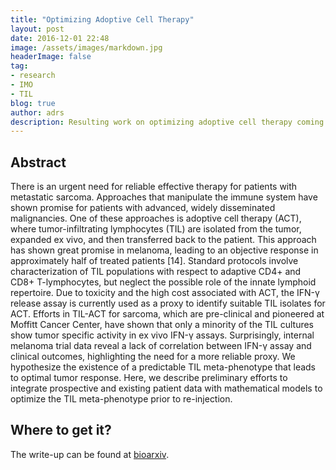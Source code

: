 ```yaml
---
title: "Optimizing Adoptive Cell Therapy"
layout: post
date: 2016-12-01 22:48
image: /assets/images/markdown.jpg
headerImage: false
tag:
- research
- IMO
- TIL
blog: true
author: adrs
description: Resulting work on optimizing adoptive cell therapy coming out of the IMO-workshop 5.
---
```


## Abstract

There is an urgent need for reliable effective therapy for patients with
metastatic sarcoma. Approaches that manipulate the immune system have shown
promise for patients with advanced, widely disseminated malignancies. One of
these approaches is adoptive cell therapy (ACT), where tumor-infiltrating
lymphocytes (TIL) are isolated from the tumor, expanded ex vivo, and then
transferred back to the patient. This approach has shown great promise in
melanoma, leading to an objective response in approximately half of treated
patients [14]. Standard protocols involve characterization of TIL populations
with respect to adaptive CD4+ and CD8+ T-lymphocytes, but neglect the possible
role of the innate lymphoid repertoire. Due to toxicity and the high cost
associated with ACT, the IFN-γ release assay is currently used as a proxy to
identify suitable TIL isolates for ACT. Efforts in TIL-ACT for sarcoma, which
are pre-clinical and pioneered at Moffitt Cancer Center, have shown that only a
minority of the TIL cultures show tumor specific activity in ex vivo IFN-γ
assays. Surprisingly, internal melanoma trial data reveal a lack of correlation
between IFN-γ assay and clinical outcomes, highlighting the need for a more
reliable proxy. We hypothesize the existence of a predictable TIL
meta-phenotype that leads to optimal tumor response. Here, we describe
preliminary efforts to integrate prospective and existing patient data with
mathematical models to optimize the TIL meta-phenotype prior to re-injection.

## Where to get it?

The write-up can be found at [bioarxiv](http://biorxiv.org/content/early/2016/11/05/085910). 
